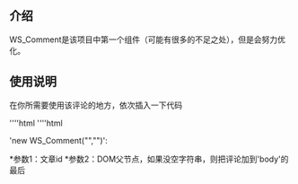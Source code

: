 ## 介绍

WS_Comment是该项目中第一个组件（可能有很多的不足之处），但是会努力优化。

## 使用说明

在你所需要使用该评论的地方，依次插入一下代码

''''html
    <script type="text/javascript" src="ejs_production.js"></script>
    <script type="text/javascript" src="WS_Comment.js"></script>
    <script>
        new WS_Comment("","");
    </script>
''''html

'new WS_Comment("","")':

*参数1：文章id
*参数2：DOM父节点，如果没空字符串，则把评论加到'body'的最后
